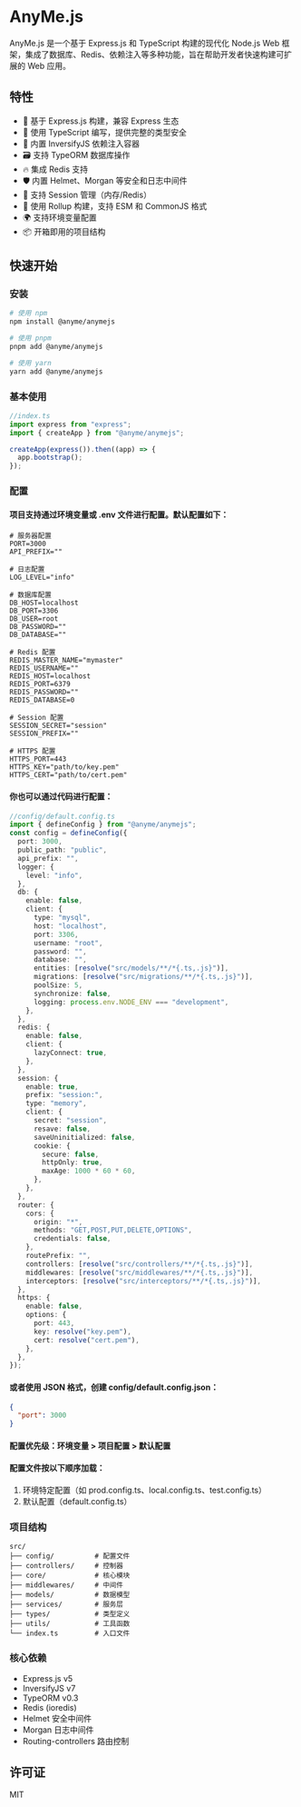 # AnyMe.js

AnyMe.js 是一个基于 Express.js 和 TypeScript 构建的现代化 Node.js Web 框架，集成了数据库、Redis、依赖注入等多种功能，旨在帮助开发者快速构建可扩展的 Web 应用。

## 特性

- 🚀 基于 Express.js 构建，兼容 Express 生态
- 🎯 使用 TypeScript 编写，提供完整的类型安全
- 💉 内置 InversifyJS 依赖注入容器
- 🗃️ 支持 TypeORM 数据库操作
- 🔥 集成 Redis 支持
- 🛡️ 内置 Helmet、Morgan 等安全和日志中间件
- 🧠 支持 Session 管理（内存/Redis）
- 🔄 使用 Rollup 构建，支持 ESM 和 CommonJS 格式
- 🌍 支持环境变量配置
- 📦 开箱即用的项目结构

## 快速开始

### 安装

```bash
# 使用 npm
npm install @anyme/anymejs

# 使用 pnpm
pnpm add @anyme/anymejs

# 使用 yarn
yarn add @anyme/anymejs
```

### 基本使用

```ts
//index.ts
import express from "express";
import { createApp } from "@anyme/anymejs";

createApp(express()).then((app) => {
  app.bootstrap();
});
```

### 配置

#### 项目支持通过环境变量或 .env 文件进行配置。默认配置如下：

```
# 服务器配置
PORT=3000
API_PREFIX=""

# 日志配置
LOG_LEVEL="info"

# 数据库配置
DB_HOST=localhost
DB_PORT=3306
DB_USER=root
DB_PASSWORD=""
DB_DATABASE=""

# Redis 配置
REDIS_MASTER_NAME="mymaster"
REDIS_USERNAME=""
REDIS_HOST=localhost
REDIS_PORT=6379
REDIS_PASSWORD=""
REDIS_DATABASE=0

# Session 配置
SESSION_SECRET="session"
SESSION_PREFIX=""

# HTTPS 配置
HTTPS_PORT=443
HTTPS_KEY="path/to/key.pem"
HTTPS_CERT="path/to/cert.pem"
```

#### 你也可以通过代码进行配置：

```ts
//config/default.config.ts
import { defineConfig } from "@anyme/anymejs";
const config = defineConfig({
  port: 3000,
  public_path: "public",
  api_prefix: "",
  logger: {
    level: "info",
  },
  db: {
    enable: false,
    client: {
      type: "mysql",
      host: "localhost",
      port: 3306,
      username: "root",
      password: "",
      database: "",
      entities: [resolve("src/models/**/*{.ts,.js}")],
      migrations: [resolve("src/migrations/**/*{.ts,.js}")],
      poolSize: 5,
      synchronize: false,
      logging: process.env.NODE_ENV === "development",
    },
  },
  redis: {
    enable: false,
    client: {
      lazyConnect: true,
    },
  },
  session: {
    enable: true,
    prefix: "session:",
    type: "memory",
    client: {
      secret: "session",
      resave: false,
      saveUninitialized: false,
      cookie: {
        secure: false,
        httpOnly: true,
        maxAge: 1000 * 60 * 60,
      },
    },
  },
  router: {
    cors: {
      origin: "*",
      methods: "GET,POST,PUT,DELETE,OPTIONS",
      credentials: false,
    },
    routePrefix: "",
    controllers: [resolve("src/controllers/**/*{.ts,.js}")],
    middlewares: [resolve("src/middlewares/**/*{.ts,.js}")],
    interceptors: [resolve("src/interceptors/**/*{.ts,.js}")],
  },
  https: {
    enable: false,
    options: {
      port: 443,
      key: resolve("key.pem"),
      cert: resolve("cert.pem"),
    },
  },
});
```

#### 或者使用 JSON 格式，创建 config/default.config.json：

```json
{
  "port": 3000
}
```

#### 配置优先级：环境变量 > 项目配置 > 默认配置

#### 配置文件按以下顺序加载：

1. 环境特定配置（如 prod.config.ts、local.config.ts、test.config.ts）
2. 默认配置（default.config.ts）

### 项目结构

```
src/
├── config/          # 配置文件
├── controllers/     # 控制器
├── core/            # 核心模块
├── middlewares/     # 中间件
├── models/          # 数据模型
├── services/        # 服务层
├── types/           # 类型定义
├── utils/           # 工具函数
└── index.ts         # 入口文件
```

### 核心依赖

- Express.js v5
- InversifyJS v7
- TypeORM v0.3
- Redis (ioredis)
- Helmet 安全中间件
- Morgan 日志中间件
- Routing-controllers 路由控制

## 许可证

MIT
